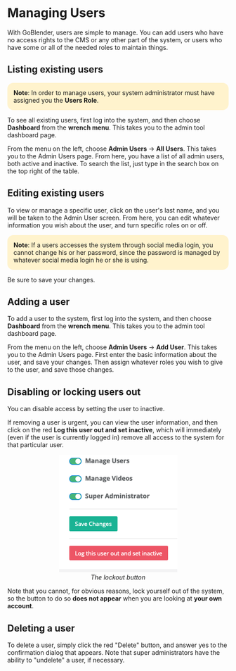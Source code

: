 # Managing Users

With GoBlender, users are simple to manage. You can add users who have no access rights to the CMS or any other part of the system, or users who have some or all of the needed roles to maintain things.


## Listing existing users

<div style="background: #fff3cd; padding: 1em; border-radius: 1em; text-align: left; font-weight: normal;">
    <b>Note</b>: In order to manage users, your system administrator must have assigned you the <strong>Users Role</strong>.
</div>

To see all existing users, first log into the system, and then choose **Dashboard** from the **wrench menu**. This takes you to the admin tool dashboard page.

From the menu on the left, choose **Admin Users** -> **All Users**. This takes you to the Admin Users page. From here, you have a list of all admin users, both active and inactive. To search the list, just type
in the search box on the top right of the table.

## Editing existing users

To view or manage a specific user, click on the user's last name, and you will be taken to the Admin User screen. From here, you can edit whatever information you wish about the user, and turn specific roles on or off.

<div style="background: #fff3cd; padding: 1em; border-radius: 1em; text-align: left; font-weight: normal;">
    <b>Note</b>: If a users accesses the system through social media login, you cannot change his or her password, since the password is managed by whatever social media login he or she is using.
</div>

Be sure to save your changes.



## Adding a user

To add a user to the system, first log into the system, and then choose **Dashboard** from the **wrench menu**. This takes you to the admin tool dashboard page.

From the menu on the left, choose **Admin Users** -> **Add User**. This takes you to the Admin Users page.  First enter the basic information about the user, and save your changes. Then assign whatever roles
you wish to give to the user, and save those changes.


## Disabling or locking users out

You can disable access by setting the user to inactive. 

If removing a user is urgent, you can view the user information, and then click on the red **Log this user out and set inactive**, which will immediately (even if the user is currently logged in) remove all
access to the system for that particular user.

<p align="center">
    <img width="269" height="267" src="images/lock-user-out.png"><br>
    <em>The lockout button</em>
</p>


Note that you cannot, for obvious reasons, lock yourself out of the system, so the button to do so **does not appear** when you are looking at **your own account**.


## Deleting a user

To delete a user, simply click the red "Delete" button, and answer yes to the confirmation dialog that appears. Note that super administrators have the ability
to "undelete" a user, if necessary.